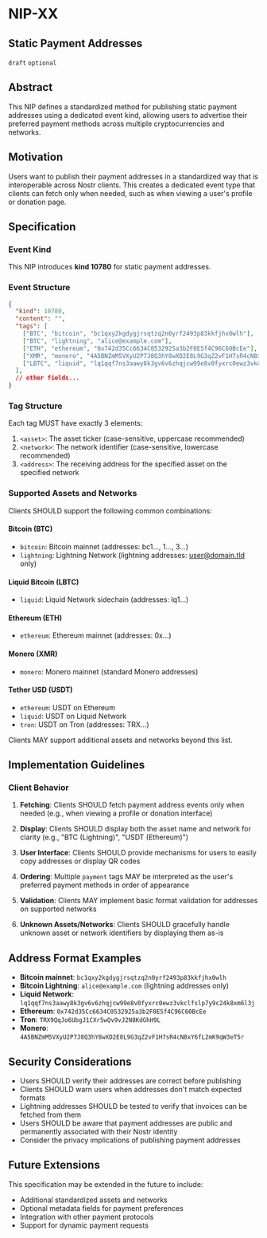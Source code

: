 # NIP-XX

## Static Payment Addresses

`draft` `optional`

## Abstract

This NIP defines a standardized method for publishing static payment addresses using a dedicated event kind, allowing users to advertise their preferred payment methods across multiple cryptocurrencies and networks.

## Motivation

Users want to publish their payment addresses in a standardized way that is interoperable across Nostr clients. This creates a dedicated event type that clients can fetch only when needed, such as when viewing a user's profile or donation page.

## Specification

### Event Kind

This NIP introduces **kind 10780** for static payment addresses.

### Event Structure

```json
{
  "kind": 10780,
  "content": "",
  "tags": [
    ["BTC", "bitcoin", "bc1qxy2kgdygjrsqtzq2n0yrf2493p83kkfjhx0wlh"],
    ["BTC", "lightning", "alice@example.com"],
    ["ETH", "ethereum", "0x742d35Cc6634C0532925a3b2F0E5f4C96C60BcEe"],
    ["XMR", "monero", "4A5BNZmM5VXyU2P7J8Q3hY8wXD2E8L9G3qZ2vF1H7sR4cN8xY6fL2mK9qW3eT5r"],
    ["LBTC", "liquid", "lq1qqf7ns3aawy8k3gv6v6zhqjcw99e8v0fyxrc0ewz3vkclfslp7y9c24k8xm6l3j"]
  ],
  // other fields...
}
```

### Tag Structure

Each tag MUST have exactly 3 elements:
1. `<asset>`: The asset ticker (case-sensitive, uppercase recommended)
2. `<network>`: The network identifier (case-sensitive, lowercase recommended)  
3. `<address>`: The receiving address for the specified asset on the specified network

### Supported Assets and Networks

Clients SHOULD support the following common combinations:

#### Bitcoin (BTC)
- `bitcoin`: Bitcoin mainnet (addresses: bc1..., 1..., 3...)
- `lightning`: Lightning Network (lightning addresses: user@domain.tld only)

#### Liquid Bitcoin (LBTC)
- `liquid`: Liquid Network sidechain (addresses: lq1...)

#### Ethereum (ETH)  
- `ethereum`: Ethereum mainnet (addresses: 0x...)

#### Monero (XMR)
- `monero`: Monero mainnet (standard Monero addresses)

#### Tether USD (USDT)
- `ethereum`: USDT on Ethereum
- `liquid`: USDT on Liquid Network  
- `tron`: USDT on Tron (addresses: TRX...)

Clients MAY support additional assets and networks beyond this list.

## Implementation Guidelines

### Client Behavior

1. **Fetching**: Clients SHOULD fetch payment address events only when needed (e.g., when viewing a profile or donation interface)

2. **Display**: Clients SHOULD display both the asset name and network for clarity (e.g., "BTC (Lightning)", "USDT (Ethereum)")

3. **User Interface**: Clients SHOULD provide mechanisms for users to easily copy addresses or display QR codes

4. **Ordering**: Multiple `payment` tags MAY be interpreted as the user's preferred payment methods in order of appearance

5. **Validation**: Clients MAY implement basic format validation for addresses on supported networks

6. **Unknown Assets/Networks**: Clients SHOULD gracefully handle unknown asset or network identifiers by displaying them as-is

## Address Format Examples

- **Bitcoin mainnet**: `bc1qxy2kgdygjrsqtzq2n0yrf2493p83kkfjhx0wlh`
- **Bitcoin Lightning**: `alice@example.com` (lightning addresses only)
- **Liquid Network**: `lq1qqf7ns3aawy8k3gv6v6zhqjcw99e8v0fyxrc0ewz3vkclfslp7y9c24k8xm6l3j`
- **Ethereum**: `0x742d35Cc6634C0532925a3b2F0E5f4C96C60BcEe`
- **Tron**: `TRX9QqJo6UbgJ1CXr5wQv9vJ2N8KdGhH9L`
- **Monero**: `4A5BNZmM5VXyU2P7J8Q3hY8wXD2E8L9G3qZ2vF1H7sR4cN8xY6fL2mK9qW3eT5r`

## Security Considerations

- Users SHOULD verify their addresses are correct before publishing
- Clients SHOULD warn users when addresses don't match expected formats
- Lightning addresses SHOULD be tested to verify that invoices can be fetched from them
- Users SHOULD be aware that payment addresses are public and permanently associated with their Nostr identity
- Consider the privacy implications of publishing payment addresses

## Future Extensions

This specification may be extended in the future to include:
- Additional standardized assets and networks
- Optional metadata fields for payment preferences
- Integration with other payment protocols
- Support for dynamic payment requests
